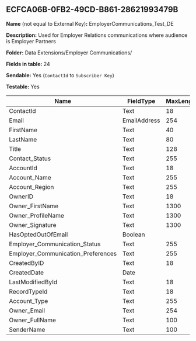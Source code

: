 ## ECFCA06B-0FB2-49CD-B861-28621993479B

**Name** (not equal to External Key)**:** EmployerCommunications_Test_DE

**Description:** Used for Employer Relations communications where audience is Employer Partners

**Folder:** Data Extensions/Employer Communications/

**Fields in table:** 24

**Sendable:** Yes (`ContactId` to `Subscriber Key`)

**Testable:** Yes

| Name | FieldType | MaxLength | IsPrimaryKey | IsNullable | DefaultValue |
| --- | --- | --- | --- | --- | --- |
| ContactId | Text | 18 | - | - |  |
| Email | EmailAddress | 254 | - | - |  |
| FirstName | Text | 40 | - | + |  |
| LastName | Text | 80 | - | + |  |
| Title | Text | 128 | - | + |  |
| Contact_Status | Text | 255 | - | + |  |
| AccountId | Text | 18 | - | + |  |
| Account_Name | Text | 255 | - | + |  |
| Account_Region | Text | 255 | - | + |  |
| OwnerID | Text | 18 | - | + |  |
| Owner_FirstName | Text | 1300 | - | + |  |
| Owner_ProfileName | Text | 1300 | - | + |  |
| Owner_Signature | Text | 1300 | - | + |  |
| HasOptedOutOfEmail | Boolean |  | - | + |  |
| Employer_Communication_Status | Text | 255 | - | + |  |
| Employer_Communication_Preferences | Text | 255 | - | + |  |
| CreatedByID | Text | 18 | - | + |  |
| CreatedDate | Date |  | - | + |  |
| LastModifiedById | Text | 18 | - | + |  |
| RecordTypeId | Text | 18 | - | + |  |
| Account_Type | Text | 255 | - | + |  |
| Owner_Email | Text | 254 | - | + |  |
| Owner_FullName | Text | 100 | - | + |  |
| SenderName | Text | 100 | - | + |  |
